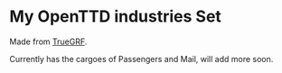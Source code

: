 # My OpenTTD industries Set

Made from [TrueGRF](https://truegrf.truebrain.nl/).

Currently has the cargoes of Passengers and Mail, will add more soon.
